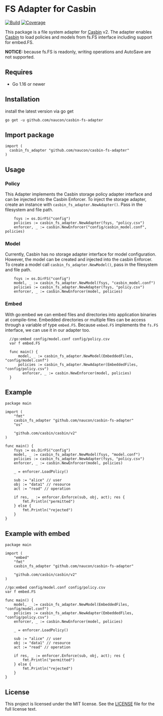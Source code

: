 # FS Adapter for Casbin

[![Build](https://github.com/naucon/casbin-fs-adapter/actions/workflows/go-ci.yml/badge.svg)](https://github.com/naucon/casbin-fs-adapter/actions/workflows/go-ci.yml)
[![Coverage](https://codecov.io/gh/naucon/casbin-fs-adapter/branch/develop/graph/badge.svg)](https://codecov.io/gh/naucon/casbin-fs-adapter)

This package is a file system adapter for [Casbin](https://github.com/casbin/casbin) v2.
The adapter enables [Casbin](https://github.com/casbin/casbin) to load policies and models from fs.FS interface including support for embed.FS.

**NOTICE:** because fs.FS is readonly, writing operations and AutoSave are not supported.

## Requires

* Go 1.16 or newer

## Installation

install the latest version via go get

```
go get -u github.com/naucon/casbin-fs-adapter
```

## Import package

```
import (
  casbin_fs_adapter "github.com/naucon/casbin-fs-adapter"
)
```

## Usage

### Policy

This Adapter implements the Casbin storage policy adapter interface and can be injected into the Casbin Enforcer.
To inject the storage adapter, create an instance with `casbin_fs_adapter.NewAdapter()`. Pass in the filesystem and file path.

```
	fsys := os.DirFS("config")
	policies := casbin_fs_adapter.NewAdapter(fsys, "policy.csv")
	enforcer, _ := casbin.NewEnforcer("config/casbin_model.conf", policies)
```

### Model

Currently, Casbin has no storage adapter interface for model configuration. However, the model can be created and injected into the casbin Enforcer.
To create a model call `casbin_fs_adapter.NewModel()`, pass in the filesystem and file path.

```
	fsys := os.DirFS("config")
	model, _ := casbin_fs_adapter.NewModel(fsys, "casbin_model.conf")
	policies := casbin_fs_adapter.NewAdapter(fsys, "policy.csv")
	enforcer, _ := casbin.NewEnforcer(model, policies)
```

### Embed

With go:embed we can embed files and directories into application binaries at compile-time.
Embedded directories or multiple files can be access through a variable of type `embed.FS`.
Because `embed.FS` implements the `fs.FS` interface, we can use it in our adapter too.

```
  //go:embed config/model.conf config/policy.csv
  var f embed.FS

  func main() {
      model, _ := casbin_fs_adapter.NewModel(EmbeddedFiles, "config/model.conf")
      policies := casbin_fs_adapter.NewAdapter(EmbeddedFiles, "config/policy.csv")
    	enforcer, _ := casbin.NewEnforcer(model, policies)
  }
```

## Example

````
package main

import (
	"fmt"
	casbin_fs_adapter "github.com/naucon/casbin-fs-adapter"
	"os"

	"github.com/casbin/casbin/v2"
)

func main() {
	fsys := os.DirFS("config")
	model, _ := casbin_fs_adapter.NewModel(fsys, "model.conf")
	policies := casbin_fs_adapter.NewAdapter(fsys, "policy.csv")
	enforcer, _ := casbin.NewEnforcer(model, policies)

	_ = enforcer.LoadPolicy()

	sub := "alice" // user
	obj := "data1" // resource
	act := "read" // operation

	if res, _ := enforcer.Enforce(sub, obj, act); res {
		fmt.Println("permitted")
	} else {
		fmt.Println("rejected")
	}
}
````

## Example with embed

````
package main

import (
	"embed"
	"fmt"
	casbin_fs_adapter "github.com/naucon/casbin-fs-adapter"

	"github.com/casbin/casbin/v2"
)

//go:embed config/model.conf config/policy.csv
var f embed.FS

func main() {
	model, _ := casbin_fs_adapter.NewModel(EmbeddedFiles, "config/model.conf")
	policies := casbin_fs_adapter.NewAdapter(EmbeddedFiles, "config/policy.csv")
	enforcer, _ := casbin.NewEnforcer(model, policies)

	_ = enforcer.LoadPolicy()

	sub := "alice" // user
	obj := "data1" // resource
	act := "read" // operation

	if res, _ := enforcer.Enforce(sub, obj, act); res {
		fmt.Println("permitted")
	} else {
		fmt.Println("rejected")
	}
}
````

## License

This project is licensed under the MIT license. See the [LICENSE](https://github.com/naucon/casbin-fs-adapter/blob/master/LICENSE) file for the full license text.
